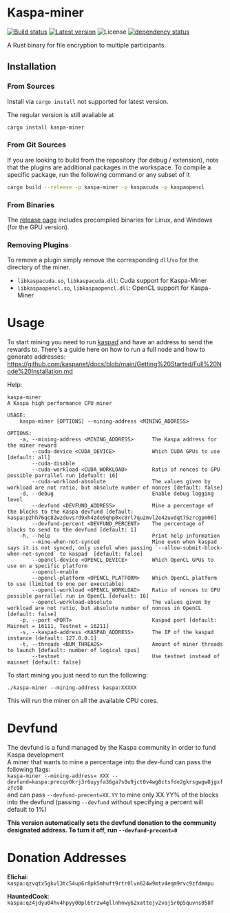 # Kaspa-miner
[![Build status](https://github.com/elichai/kaspa-miner/workflows/ci/badge.svg)](https://github.com/elichai/kaspa-miner/actions)
[![Latest version](https://img.shields.io/crates/v/kaspa-miner.svg)](https://crates.io/crates/kaspa-miner)
![License](https://img.shields.io/crates/l/kaspa-miner.svg)
[![dependency status](https://deps.rs/repo/github/elichai/kaspa-miner/status.svg)](https://deps.rs/repo/github/elichai/kaspa-miner)

A Rust binary for file encryption to multiple participants. 


## Installation
### From Sources
Install via `cargo install` not supported for latest version.

The regular version is still available at
```sh
cargo install kaspa-miner
```

### From Git Sources

If you are looking to build from the repository (for debug / extension), note that the plugins are additional
packages in the workspace. To compile a specific package, run the following command or any subset of it

```sh
cargo build --release -p kaspa-miner -p kaspacuda -p kaspaopencl
```


### From Binaries
The [release page](https://github.com/tmrlvi/kaspa-miner/releases) includes precompiled binaries for Linux, and Windows (for the GPU version).

### Removing Plugins
To remove a plugin simply remove the corresponding `dll`/`so` for the directory of the miner. 

* `libkaspacuda.so`, `libkaspacuda.dll`: Cuda support for Kaspa-Miner
* `libkaspaopencl.so`, `libkaspaopencl.dll`: OpenCL support for Kaspa-Miner

# Usage
To start mining you need to run [kaspad](https://github.com/kaspanet/kaspad) and have an address to send the rewards to.
There's a guide here on how to run a full node and how to generate addresses: https://github.com/kaspanet/docs/blob/main/Getting%20Started/Full%20Node%20Installation.md

Help:
```
kaspa-miner 
A Kaspa high performance CPU miner

USAGE:
    kaspa-miner [OPTIONS] --mining-address <MINING_ADDRESS>

OPTIONS:
    -a, --mining-address <MINING_ADDRESS>      The Kaspa address for the miner reward
        --cuda-device <CUDA_DEVICE>            Which CUDA GPUs to use [default: all]
        --cuda-disable                         
        --cuda-workload <CUDA_WORKLOAD>        Ratio of nonces to GPU possible parrallel run [defualt: 16]
        --cuda-workload-absolute               The values given by workload are not ratio, but absolute number of nonces [default: false]
    -d, --debug                                Enable debug logging level
        --devfund <DEVFUND_ADDRESS>            Mine a percentage of the blocks to the Kaspa devfund [default: kaspa:pzhh76qc82wzduvsrd9xh4zde9qhp0xc8rl7qu2mvl2e42uvdqt75zrcgpm00]
        --devfund-percent <DEVFUND_PERCENT>    The percentage of blocks to send to the devfund [default: 1]
    -h, --help                                 Print help information
        --mine-when-not-synced                 Mine even when kaspad says it is not synced, only useful when passing `--allow-submit-block-when-not-synced` to kaspad  [default: false]
        --opencl-device <OPENCL_DEVICE>        Which OpenCL GPUs to use on a specific platform
        --opencl-enable                        
        --opencl-platform <OPENCL_PLATFORM>    Which OpenCL platform to use (limited to one per executable)
        --opencl-workload <OPENCL_WORKLOAD>    Ratio of nonces to GPU possible parrallel run in OpenCL [defualt: 16]
        --opencl-workload-absolute             The values given by workload are not ratio, but absolute number of nonces in OpenCL [default: false]
    -p, --port <PORT>                          Kaspad port [default: Mainnet = 16111, Testnet = 16211]
    -s, --kaspad-address <KASPAD_ADDRESS>      The IP of the kaspad instance [default: 127.0.0.1]
    -t, --threads <NUM_THREADS>                Amount of miner threads to launch [default: number of logical cpus]
        --testnet                              Use testnet instead of mainnet [default: false]
```

To start mining you just need to run the following:

`./kaspa-miner --mining-address kaspa:XXXXX`

This will run the miner on all the available CPU cores.

# Devfund

The devfund is a fund managed by the Kaspa community in order to fund Kaspa development <br>
A miner that wants to mine a percentage into the dev-fund can pass the following flags: <br>
`kaspa-miner --mining-address= XXX --devfund=kaspa:precqv0krj3r6uyyfa36ga7s0u9jct0v4wg8ctsfde2gkrsgwgw8jgxfzfc98` <br>
and can pass `--devfund-precent=XX.YY` to mine only XX.YY% of the blocks into the devfund (passing `--devfund` without specifying a percent will default to 1%)

**This version automatically sets the devfund donation to the community designated address. 
To turn it off, run `--devfund-precent=0`**

# Donation Addresses

**Elichai**: `kaspa:qzvqtx5gkvl3tc54up6r8pk5mhuft9rtr0lvn624w9mtv4eqm9rvc9zfdmmpu`

**HauntedCook**: `kaspa:qz4jdyu04hv4hpyy00pl6trzw4gllnhnwy62xattejv2vaj5r0p5quvns058f`
